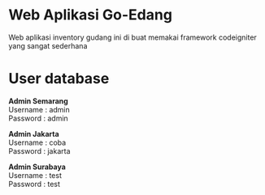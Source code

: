 # Web Aplikasi Go-Edang

Web aplikasi inventory gudang ini di buat memakai framework codeigniter yang sangat sederhana

# User database
<strong>Admin Semarang</strong><br>
Username : admin<br>
Password : admin

<strong>Admin Jakarta</strong><br>
Username : coba<br>
Password : jakarta

<strong>Admin Surabaya</strong><br>
Username : test<br>
Password : test